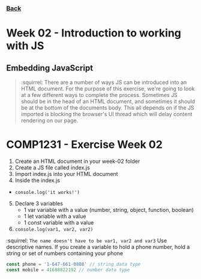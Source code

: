 ### [Back](../../../)

# Week 02 - Introduction to working with JS
## Embedding JavaScript

> :squirrel: There are a number of ways JS can be introduced into an HTML document. For the purpose of this exercise, we're going to look at a few different ways to complete the process. Sometimes JS should be in the head of an HTML document, and sometimes it should be at the bottom of the documents body. This all depends on if the JS imported is blocking the browser's UI thread which will delay content rendering on our page.

# COMP1231 - Exercise Week 02

1. Create an HTML document in your week-02 folder 
2. Create a JS file called index.js
3. Import index.js into your HTML document
4. Inside the index.js 
  - `console.log('it works!')`
5. Declare 3 variables
   - 1 var variable with a value (number, string, object, function, boolean)
   - 1 let variable with a value
   - 1 const variable with a value
6. `console.log(var1, var2, var2)`

:squirrel: `The name doesn't have to be var1, var2 and var3`  Use descriptive names. If you create a variable to hold a phone number, hold a string or set of numbers containing your phone

```javascript
const phone = '1-647-661-0808' // string data type
const mobile = 41688822192 // number data type
```